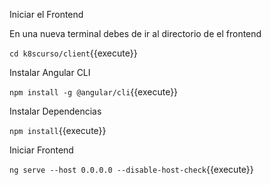 Iniciar el Frontend

En una nueva terminal debes de ir al directorio de el frontend

`cd k8scurso/client`{{execute}}

Instalar Angular CLI

`npm install -g @angular/cli`{{execute}}

Instalar Dependencias

`npm install`{{execute}}

Iniciar Frontend

`ng serve --host 0.0.0.0 --disable-host-check`{{execute}}

